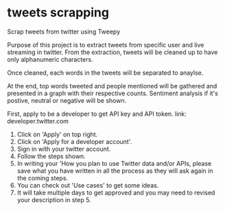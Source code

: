 # tweets scrapping
 Scrap tweets from twitter using Tweepy

Purpose of this project is to extract tweets from specific user and live streaming in twitter. 
From the extraction, tweets will be cleaned up to have only alphanumeric characters.

Once cleaned, each words in the tweets will be separated to anaylse. 

At the end, top words tweeted and people mentioned will be gathered and presented in a graph with their respective counts. 
Sentiment analysis if it's postive, neutral or negative will be shown. 


First, apply to be a developer to get API key and API token.
link: developer.twitter.com

1. Click on 'Apply' on top right.
2. Click on 'Apply for a developer account'.
3. Sign in with your twitter account.
4. Follow the steps shown.
5. In writing your 'How you plan to use Twitter data and/or APIs, please save what you have written in all the process as they will ask again in the coming steps. 
6. You can check out 'Use cases' to get some ideas. 
7. It will take multiple days to get approved and you may need to revised your description in step 5. 

